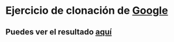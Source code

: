 # Ejercicio de clonación de [Google](https://google.com "Google")

## Puedes ver el resultado [aquí](http://ulisessg.com/clon-google "aquí")
